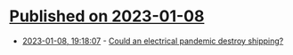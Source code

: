 # [Published on 2023-01-08](index.md)

* [2023-01-08, 19:18:07](https://news.ycombinator.com/item?id=34302118) - [Could an electrical pandemic destroy shipping?](https://gcaptain.com/could-an-electrical-pandemic-destroy-shipping/)
